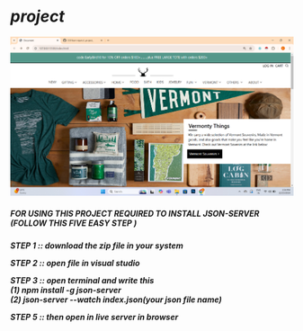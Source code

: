 # _project_
<a href = "#"><img src="https://github.com/8501kaminipatel/_project_/blob/main/new%20project/Screenshot%202024-12-23%20155429.png"></a>
<h5>FOR USING THIS PROJECT REQUIRED TO INSTALL JSON-SERVER (FOLLOW THIS FIVE EASY STEP )<h5>
<P>STEP 1 :: download the zip file in your system </P>
<p>STEP 2 :: open file in visual studio</p>
<P>STEP 3 :: open terminal and write this<br>
  (1) npm install -g json-server <br>
  (2) json-server --watch index.json(your json file name)
</P>
<p>STEP 5 :: then open in live server in browser</p>
